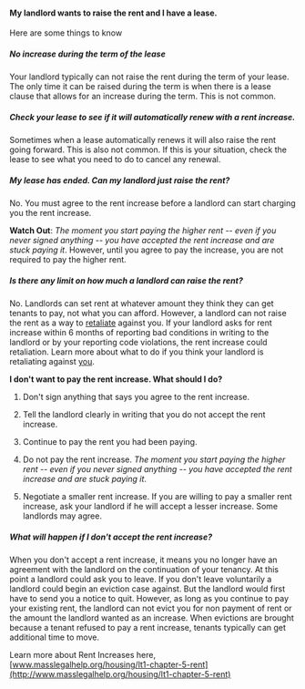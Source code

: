 #### My landlord wants to raise the rent and I have a lease.

Here are some things to know

##### No increase during the term of the lease

Your landlord typically can not raise the rent during the term of your
lease. The only time it can be raised during the term is when there is a
lease clause that allows for an increase during the term. This is not
common.

##### Check your lease to see if it will automatically renew with a rent increase. 

Sometimes when a lease automatically renews it will also raise the rent
going forward. This is also not common. If this is your situation, check
the lease to see what you need to do to cancel any renewal.

##### My lease has ended. Can my landlord just raise the rent?

No. You must agree to the rent increase before a landlord can start
charging you the rent increase.

**Watch Out**: *The moment you start paying the higher rent -- even if
you never signed anything -- you have accepted the rent increase and are
stuck paying it*. However, until you agree to pay the increase, you are
not required to pay the higher rent.

##### Is there any limit on how much a landlord can raise the rent?

No. Landlords can set rent at whatever amount they think they can get
tenants to pay, not what you can afford. However, a landlord can not
raise the rent as a way to
[retaliate](https://www.masslegalhelp.org/housing/lt1-pullout-13-taking-landlord-to-court)
against you. If your landlord asks for rent increase within 6 months of
reporting bad conditions in writing to the landlord or by your reporting
code violations, the rent increase could retaliation. Learn more about
what to do if you think your landlord is retaliating against
[you](https://www.masslegalhelp.org/housing/lt1-pullout-13-taking-landlord-to-court).

**I don't want to pay the rent increase. What should I do?**

1.  Don't sign anything that says you agree to the rent increase.

2.  Tell the landlord clearly in writing that you do not accept the rent
    increase.

3.  Continue to pay the rent you had been paying.

4.  Do not pay the rent increase. *The moment you start paying the
    higher rent -- even if you never signed anything -- you have
    accepted the rent increase and are stuck paying it*.

5.  Negotiate a smaller rent increase. If you are willing to pay a
    smaller rent increase, ask your landlord if he will accept a lesser
    increase. Some landlords may agree.

##### What will happen if I don't accept the rent increase?

When you don't accept a rent increase, it means you no longer have an
agreement with the landlord on the continuation of your tenancy. At this
point a landlord could ask you to leave. If you don't leave voluntarily
a landlord could begin an eviction case against. But the landlord would
first have to send you a notice to quit. However, as long as you
continue to pay your existing rent, the landlord can not evict you for
non payment of rent or the amount the landlord wanted as an increase.
When evictions are brought because a tenant refused to pay a rent
increase, tenants typically can get additional time to move.

Learn more about Rent Increases here,
[www.masslegalhelp.org/housing/lt1-chapter-5-rent](http://www.masslegalhelp.org/housing/lt1-chapter-5-rent)

